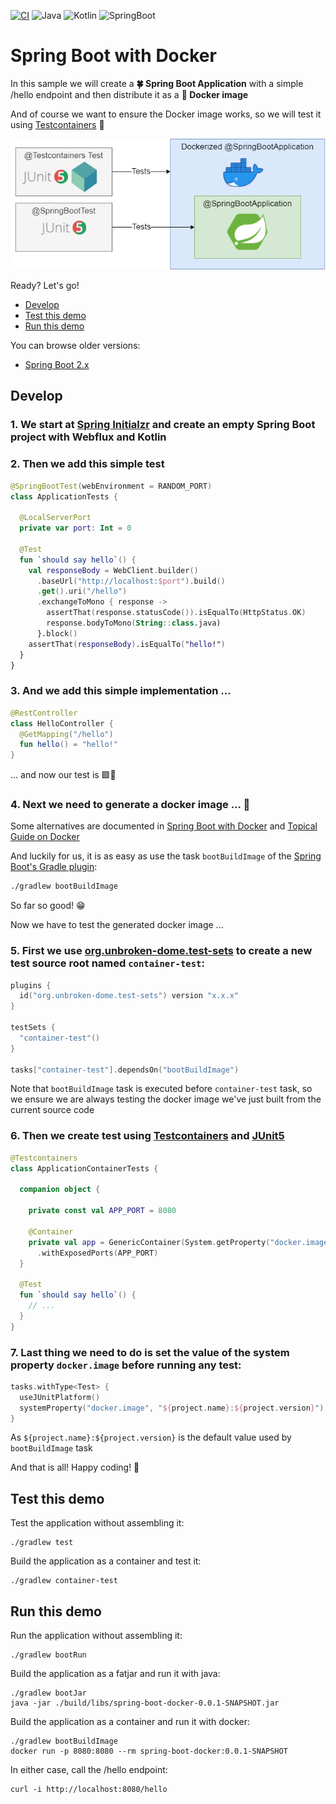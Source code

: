 [![CI](https://github.com/rogervinas/spring-boot-docker/actions/workflows/gradle.yml/badge.svg?branch=master)](https://github.com/rogervinas/spring-boot-docker/actions/workflows/gradle.yml)
![Java](https://img.shields.io/badge/Java-21-blue?labelColor=black)
![Kotlin](https://img.shields.io/badge/Kotlin-1.9.22-blue?labelColor=black)
![SpringBoot](https://img.shields.io/badge/SpringBoot-3.2.3-blue?labelColor=black)

# Spring Boot with Docker

In this sample we will create a **🍀 Spring Boot Application** with a simple /hello endpoint and then distribute it as a **🐳 Docker image**

And of course we want to ensure the Docker image works, so we will test it using [Testcontainers](https://www.testcontainers.org/) 🤩

![Diagram](doc/diagram.png)

Ready? Let's go!

- [Develop](#develop)
- [Test this demo](#test-this-demo)
- [Run this demo](#run-this-demo)

You can browse older versions:
- [Spring Boot 2.x](https://github.com/rogervinas/spring-boot-docker/tree/spring-boot-2.x)

## Develop

### 1. We start at [Spring Initialzr](https://start.spring.io/#!type=gradle-project-kotlin&language=kotlin&packaging=jar&groupId=com.example&artifactId=demo&name=demo&description=Demo%20project%20for%20Spring%20Boot&packageName=com.example.demo&dependencies=webflux) and create an empty **Spring Boot** project with **Webflux** and **Kotlin**

### 2. Then we add this simple test

```kotlin
@SpringBootTest(webEnvironment = RANDOM_PORT)
class ApplicationTests {

  @LocalServerPort
  private var port: Int = 0

  @Test
  fun `should say hello`() {
    val responseBody = WebClient.builder()
      .baseUrl("http://localhost:$port").build()
      .get().uri("/hello")
      .exchangeToMono { response ->
        assertThat(response.statusCode()).isEqualTo(HttpStatus.OK)
        response.bodyToMono(String::class.java)
      }.block()
    assertThat(responseBody).isEqualTo("hello!")
  }
}
```

### 3. And we add this simple implementation ...

```kotlin
@RestController
class HelloController {
  @GetMapping("/hello")
  fun hello() = "hello!"
}
```

... and now our test is 🟩👏

### 4. Next we need to generate a docker image ... 🤔

Some alternatives are documented in [Spring Boot with Docker](https://spring.io/guides/gs/spring-boot-docker) and [Topical Guide on Docker](https://spring.io/guides/topicals/spring-boot-docker)

And luckily for us, it is as easy as use the task `bootBuildImage` of the [Spring Boot's Gradle plugin](https://docs.spring.io/spring-boot/docs/current/gradle-plugin/reference/htmlsingle/#build-image):

```bash
./gradlew bootBuildImage
```

So far so good! 😁

Now we have to test the generated docker image ...

### 5. First we use [org.unbroken-dome.test-sets](https://plugins.gradle.org/plugin/org.unbroken-dome.test-sets) to create a new test source root named `container-test`:

```kotlin
plugins {
  id("org.unbroken-dome.test-sets") version "x.x.x"
}

testSets {
  "container-test"()
}

tasks["container-test"].dependsOn("bootBuildImage")

```

Note that `bootBuildImage` task is executed before `container-test` task, so we ensure we are always testing the docker image we've just built from the current source code

### 6. Then we create test using [Testcontainers](https://www.testcontainers.org/features/creating_container/#creating-a-generic-container-based-on-an-image) and [JUnit5](https://www.testcontainers.org/test_framework_integration/junit_5)

```kotlin
@Testcontainers
class ApplicationContainerTests {

  companion object {

    private const val APP_PORT = 8080

    @Container
    private val app = GenericContainer(System.getProperty("docker.image"))
      .withExposedPorts(APP_PORT)
  }

  @Test
  fun `should say hello`() {
    // ...
  }
}
```

### 7. Last thing we need to do is set the value of the system property `docker.image` before running any test:

```kotlin
tasks.withType<Test> {
  useJUnitPlatform()
  systemProperty("docker.image", "${project.name}:${project.version}")
}
```

As `${project.name}:${project.version}` is the default value used by `bootBuildImage` task

And that is all! Happy coding! 💙

## Test this demo

Test the application without assembling it:
```
./gradlew test
```

Build the application as a container and test it:
```
./gradlew container-test
```

## Run this demo

Run the application without assembling it:
```shell
./gradlew bootRun
```

Build the application as a fatjar and run it with java:
```shell
./gradlew bootJar
java -jar ./build/libs/spring-boot-docker-0.0.1-SNAPSHOT.jar
```

Build the application as a container and run it with docker:
```shell
./gradlew bootBuildImage
docker run -p 8080:8080 --rm spring-boot-docker:0.0.1-SNAPSHOT
```

In either case, call the /hello endpoint:
```shell
curl -i http://localhost:8080/hello
```
